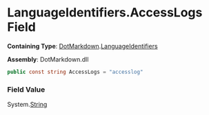 # LanguageIdentifiers\.AccessLogs Field

**Containing Type**: [DotMarkdown](../../README.md)\.[LanguageIdentifiers](../README.md)

**Assembly**: DotMarkdown\.dll

```csharp
public const string AccessLogs = "accesslog"
```

### Field Value

System\.[String](https://docs.microsoft.com/en-us/dotnet/api/system.string)